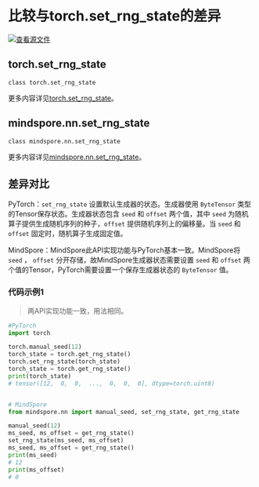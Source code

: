 # 比较与torch.set_rng_state的差异

[![查看源文件](https://mindspore-website.obs.cn-north-4.set_rng_statemyhuaweicloud.com/website-images/r2.3/resource/_static/logo_source.svg)](https://gitee.com/mindspore/docs/blob/r2.3/docs/mindspore/source_zh_cn/note/api_mapping/pytorch_diff/set_rng_state.md)

## torch.set_rng_state

```text
class torch.set_rng_state
```

更多内容详见[torch.set_rng_state](https://pytorch.org/docs/1.8.1/generated/torch.set_rng_state.html)。

## mindspore.nn.set_rng_state

```text
class mindspore.nn.set_rng_state
```

更多内容详见[mindspore.nn.set_rng_state](https://www.mindspore.cn/docs/zh-CN/r2.3/api_python/nn/mindspore.nn.set_rng_state.html)。

## 差异对比

PyTorch：`set_rng_state` 设置默认生成器的状态。生成器使用 `ByteTensor` 类型的Tensor保存状态。生成器状态包含 `seed` 和 `offset` 两个值，其中 `seed` 为随机算子提供生成随机序列的种子，`offset` 提供随机序列上的偏移量。当 `seed` 和 `offset` 固定时，随机算子生成固定值。

MindSpore：MindSpore此API实现功能与PyTorch基本一致。MindSpore将 `seed` ， `offset` 分开存储，故MindSpore生成器状态需要设置 `seed` 和 `offset` 两个值的Tensor，PyTorch需要设置一个保存生成器状态的 `ByteTensor` 值。

### 代码示例1

> 两API实现功能一致，用法相同。

```python
#PyTorch
import torch

torch.manual_seed(12)
torch_state = torch.get_rng_state()
torch.set_rng_state(torch_state)
torch_state = torch.get_rng_state()
print(torch_state)
# tensor([12,  0,  0,  ...,  0,  0,  0], dtype=torch.uint8)


# MindSpore
from mindspore.nn import manual_seed, set_rng_state, get_rng_state

manual_seed(12)
ms_seed, ms_offset = get_rng_state()
set_rng_state(ms_seed, ms_offset)
ms_seed, ms_offset = get_rng_state()
print(ms_seed)
# 12
print(ms_offset)
# 0
```
